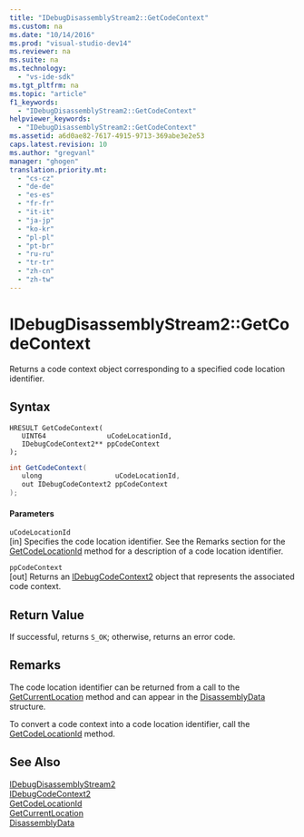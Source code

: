 ```yaml
---
title: "IDebugDisassemblyStream2::GetCodeContext"
ms.custom: na
ms.date: "10/14/2016"
ms.prod: "visual-studio-dev14"
ms.reviewer: na
ms.suite: na
ms.technology: 
  - "vs-ide-sdk"
ms.tgt_pltfrm: na
ms.topic: "article"
f1_keywords: 
  - "IDebugDisassemblyStream2::GetCodeContext"
helpviewer_keywords: 
  - "IDebugDisassemblyStream2::GetCodeContext"
ms.assetid: a6d0ae82-7617-4915-9713-369abe3e2e53
caps.latest.revision: 10
ms.author: "gregvanl"
manager: "ghogen"
translation.priority.mt: 
  - "cs-cz"
  - "de-de"
  - "es-es"
  - "fr-fr"
  - "it-it"
  - "ja-jp"
  - "ko-kr"
  - "pl-pl"
  - "pt-br"
  - "ru-ru"
  - "tr-tr"
  - "zh-cn"
  - "zh-tw"
---
```

# IDebugDisassemblyStream2::GetCodeContext
Returns a code context object corresponding to a specified code location identifier.  
  
## Syntax  
  
```cpp#  
HRESULT GetCodeContext(   
   UINT64               uCodeLocationId,  
   IDebugCodeContext2** ppCodeContext  
);  
```  
  
```c#  
int GetCodeContext(   
   ulong                  uCodeLocationId,  
   out IDebugCodeContext2 ppCodeContext  
);  
```  
  
#### Parameters  
 `uCodeLocationId`  
 [in] Specifies the code location identifier. See the Remarks section for the [GetCodeLocationId](../extensibility/idebugdisassemblystream2--getcodelocationid.md) method for a description of a code location identifier.  
  
 `ppCodeContext`  
 [out] Returns an [IDebugCodeContext2](../extensibility/idebugcodecontext2.md) object that represents the associated code context.  
  
## Return Value  
 If successful, returns `S_OK`; otherwise, returns an error code.  
  
## Remarks  
 The code location identifier can be returned from a call to the [GetCurrentLocation](../extensibility/idebugdisassemblystream2--getcurrentlocation.md) method and can appear in the [DisassemblyData](../extensibility/disassemblydata.md) structure.  
  
 To convert a code context into a code location identifier, call the [GetCodeLocationId](../extensibility/idebugdisassemblystream2--getcodelocationid.md) method.  
  
## See Also  
 [IDebugDisassemblyStream2](../extensibility/idebugdisassemblystream2.md)   
 [IDebugCodeContext2](../extensibility/idebugcodecontext2.md)   
 [GetCodeLocationId](../extensibility/idebugdisassemblystream2--getcodelocationid.md)   
 [GetCurrentLocation](../extensibility/idebugdisassemblystream2--getcurrentlocation.md)   
 [DisassemblyData](../extensibility/disassemblydata.md)